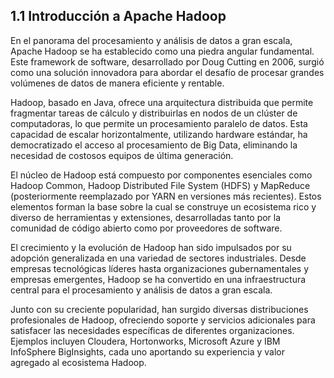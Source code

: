## 1.1 Introducción a Apache Hadoop

En el panorama del procesamiento y análisis de datos a gran escala, Apache Hadoop se ha establecido como una piedra angular fundamental. Este framework de software, desarrollado por Doug Cutting en 2006, surgió como una solución innovadora para abordar el desafío de procesar grandes volúmenes de datos de manera eficiente y rentable.

Hadoop, basado en Java, ofrece una arquitectura distribuida que permite fragmentar tareas de cálculo y distribuirlas en nodos de un clúster de computadoras, lo que permite un procesamiento paralelo de datos. Esta capacidad de escalar horizontalmente, utilizando hardware estándar, ha democratizado el acceso al procesamiento de Big Data, eliminando la necesidad de costosos equipos de última generación.

El núcleo de Hadoop está compuesto por componentes esenciales como Hadoop Common, Hadoop Distributed File System (HDFS) y MapReduce (posteriormente reemplazado por YARN en versiones más recientes). Estos elementos forman la base sobre la cual se construye un ecosistema rico y diverso de herramientas y extensiones, desarrolladas tanto por la comunidad de código abierto como por proveedores de software.

El crecimiento y la evolución de Hadoop han sido impulsados por su adopción generalizada en una variedad de sectores industriales. Desde empresas tecnológicas líderes hasta organizaciones gubernamentales y empresas emergentes, Hadoop se ha convertido en una infraestructura central para el procesamiento y análisis de datos a gran escala.

Junto con su creciente popularidad, han surgido diversas distribuciones profesionales de Hadoop, ofreciendo soporte y servicios adicionales para satisfacer las necesidades específicas de diferentes organizaciones. Ejemplos incluyen Cloudera, Hortonworks, Microsoft Azure y IBM InfoSphere BigInsights, cada uno aportando su experiencia y valor agregado al ecosistema Hadoop.
